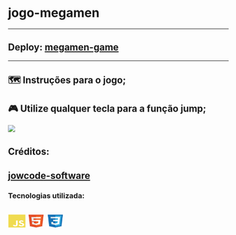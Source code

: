 # jogo-megamen
---
## Deploy: [megamen-game](https://jowcodesoftware.github.io/jogo-megamen/)
---
## 🗺️ Instruções para o jogo;
## 🎮 Utilize qualquer tecla para a função jump;
<img src="./images/mario.gif">

## Créditos: 
[jowcode-software](https://github.com/jowcodesoftware)
---
### Tecnologias utilizada:

 
 <div style="display: inline_block"><br>
  <img align="center" alt="Peu-Js" height="30" width="40" src="https://raw.githubusercontent.com/devicons/devicon/master/icons/javascript/javascript-plain.svg">
  <img align="center" alt="Peu-HTML" height="30" width="40" src="https://raw.githubusercontent.com/devicons/devicon/master/icons/html5/html5-original.svg">
  <img align="center" alt="Peu-CSS" height="30" width="40" src="https://raw.githubusercontent.com/devicons/devicon/master/icons/css3/css3-original.svg"></div>
